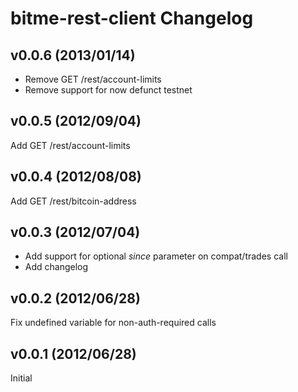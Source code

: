 # bitme-rest-client Changelog

## v0.0.6 (2013/01/14)
* Remove GET /rest/account-limits
* Remove support for now defunct testnet

## v0.0.5 (2012/09/04)
Add GET /rest/account-limits

## v0.0.4 (2012/08/08)
Add GET /rest/bitcoin-address

## v0.0.3 (2012/07/04)
* Add support for optional *since* parameter on compat/trades call
* Add changelog

## v0.0.2 (2012/06/28)
Fix undefined variable for non-auth-required calls

## v0.0.1 (2012/06/28)
Initial
